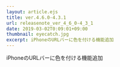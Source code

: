 ```yaml
---
layout: article.ejs
title: ver.4.6.0-4.3.1
url: releasenote_ver_4_6_0-4_3_1
date: 2019-03-02T0:09:01+09:00
thumbnail: eyecatch.jpg
excerpt: iPhoneのURLバーに色を付ける機能追加
---
```


iPhoneのURLバーに色を付ける機能追加